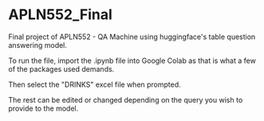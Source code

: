 # APLN552_Final
Final project of APLN552 - QA Machine using huggingface's table question answering model.


To run the file, import the .ipynb file into Google Colab as that is what a few of the packages used demands.

Then select the "DRINKS" excel file when prompted.

The rest can be edited or changed depending on the query you wish to provide to the model.
